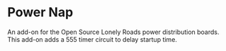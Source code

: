 # Power Nap
An add-on for the Open Source Lonely Roads power distribution boards. This add-on adds a 555 timer circuit to delay startup time.

